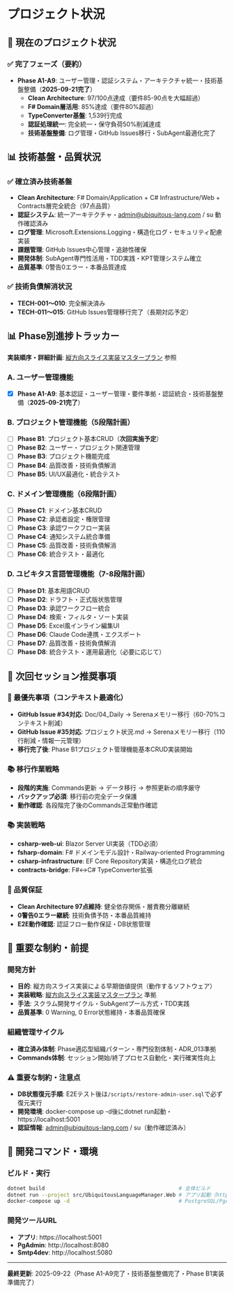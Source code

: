 # プロジェクト状況

## 🎯 現在のプロジェクト状況

### ✅ 完了フェーズ（要約）
- **Phase A1-A9**: ユーザー管理・認証システム・アーキテクチャ統一・技術基盤整備（**2025-09-21完了**）
  - **Clean Architecture**: 97/100点達成（要件85-90点を大幅超過）
  - **F# Domain層活用**: 85%達成（要件80%超過）
  - **TypeConverter基盤**: 1,539行完成
  - **認証処理統一**: 完全統一・保守負荷50%削減達成
  - **技術基盤整備**: ログ管理・GitHub Issues移行・SubAgent最適化完了

## 📊 技術基盤・品質状況

### ✅ 確立済み技術基盤
- **Clean Architecture**: F# Domain/Application + C# Infrastructure/Web + Contracts層完全統合（97点品質）
- **認証システム**: 統一アーキテクチャ・admin@ubiquitous-lang.com / su 動作確認済み
- **ログ管理**: Microsoft.Extensions.Logging・構造化ログ・セキュリティ配慮実装
- **課題管理**: GitHub Issues中心管理・追跡性確保
- **開発体制**: SubAgent専門性活用・TDD実践・KPT管理システム確立
- **品質基準**: 0警告0エラー・本番品質達成

### ✅ 技術負債解消状況
- **TECH-001～010**: 完全解決済み
- **TECH-011～015**: GitHub Issues管理移行完了（長期対応予定）

## 📊 Phase別進捗トラッカー

**実装順序・詳細計画**: [縦方向スライス実装マスタープラン](/Doc/08_Organization/Rules/縦方向スライス実装マスタープラン.md) 参照

### A. ユーザー管理機能
- [x] **Phase A1-A9**: 基本認証・ユーザー管理・要件準拠・認証統合・技術基盤整備（**2025-09-21完了**）

### B. プロジェクト管理機能（5段階計画）
- [ ] **Phase B1**: プロジェクト基本CRUD（**次回実施予定**）
- [ ] **Phase B2**: ユーザー・プロジェクト関連管理
- [ ] **Phase B3**: プロジェクト機能完成
- [ ] **Phase B4**: 品質改善・技術負債解消
- [ ] **Phase B5**: UI/UX最適化・統合テスト

### C. ドメイン管理機能（6段階計画）
- [ ] **Phase C1**: ドメイン基本CRUD
- [ ] **Phase C2**: 承認者設定・権限管理
- [ ] **Phase C3**: 承認ワークフロー実装
- [ ] **Phase C4**: 通知システム統合準備
- [ ] **Phase C5**: 品質改善・技術負債解消
- [ ] **Phase C6**: 統合テスト・最適化

### D. ユビキタス言語管理機能（7-8段階計画）
- [ ] **Phase D1**: 基本用語CRUD
- [ ] **Phase D2**: ドラフト・正式版状態管理
- [ ] **Phase D3**: 承認ワークフロー統合
- [ ] **Phase D4**: 検索・フィルタ・ソート実装
- [ ] **Phase D5**: Excel風インライン編集UI
- [ ] **Phase D6**: Claude Code連携・エクスポート
- [ ] **Phase D7**: 品質改善・技術負債解消
- [ ] **Phase D8**: 統合テスト・運用最適化（必要に応じて）

## 🚀 次回セッション推奨事項

### 🔴 最優先事項（コンテキスト最適化）
- **GitHub Issue #34対応**: Doc/04_Daily → Serenaメモリー移行（60-70%コンテキスト削減）
- **GitHub Issue #35対応**: プロジェクト状況.md → Serenaメモリー移行（110行削減・情報一元管理）
- **移行完了後**: Phase B1プロジェクト管理機能基本CRUD実装開始

### 📚 移行作業戦略
- **段階的実施**: Commands更新 → データ移行 → 参照更新の順序厳守
- **バックアップ必須**: 移行前の完全データ保護
- **動作確認**: 各段階完了後のCommands正常動作確認

### 📚 実装戦略
- **csharp-web-ui**: Blazor Server UI実装（TDD必須）
- **fsharp-domain**: F# ドメインモデル設計・Railway-oriented Programming
- **csharp-infrastructure**: EF Core Repository実装・構造化ログ統合
- **contracts-bridge**: F#↔C# TypeConverter拡張

### 🎯 品質保証
- **Clean Architecture 97点維持**: 健全依存関係・層責務分離継続
- **0警告0エラー継続**: 技術負債予防・本番品質維持
- **E2E動作確認**: 認証フロー動作保証・DB状態管理

## 🎯 重要な制約・前提

### 開発方針
- **目的**: 縦方向スライス実装による早期価値提供（動作するソフトウェア）
- **実装戦略**: [縦方向スライス実装マスタープラン](/Doc/08_Organization/Rules/縦方向スライス実装マスタープラン.md) 準拠
- **手法**: スクラム開発サイクル・SubAgentプール方式・TDD実践
- **品質基準**: 0 Warning, 0 Error状態維持・本番品質確保

### 組織管理サイクル
- **確立済み体制**: Phase適応型組織パターン・専門役割体制・ADR_013準拠
- **Commands体制**: セッション開始/終了プロセス自動化・実行確実性向上

### ⚠️ 重要な制約・注意点
- **DB状態復元手順**: E2Eテスト後は`/scripts/restore-admin-user.sql`で必ず復元実行
- **開発環境**: docker-compose up -d後にdotnet run起動・https://localhost:5001
- **認証情報**: admin@ubiquitous-lang.com / su（動作確認済み）

## 🔧 開発コマンド・環境

### ビルド・実行
```bash
dotnet build                                           # 全体ビルド
dotnet run --project src/UbiquitousLanguageManager.Web # アプリ起動（https://localhost:5001）
docker-compose up -d                                   # PostgreSQL/PgAdmin起動
```

### 開発ツールURL
- **アプリ**: https://localhost:5001
- **PgAdmin**: http://localhost:8080
- **Smtp4dev**: http://localhost:5080

---

**最終更新**: 2025-09-22（Phase A1-A9完了・技術基盤整備完了・Phase B1実装準備完了）
